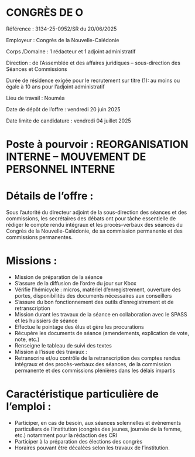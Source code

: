 
# CONGRÈS DE O

Référence : 3134-25-0952/SR du 20/06/2025

Employeur : Congrès de la Nouvelle-Calédonie

Corps /Domaine : 1 rédacteur et 1 adjoint administratif

Direction : de l’Assemblée et des affaires juridiques – sous-direction des Séances et Commissions

Durée de résidence exigée pour le recrutement sur titre (1): au moins ou égale à 10 ans pour l’adjoint administratif

Lieu de travail : Nouméa

Date de dépôt de l’offre : vendredi 20 juin 2025

Date limite de candidature : vendredi 04 juillet 2025



# Poste à pourvoir : REORGANISATION INTERNE – MOUVEMENT DE PERSONNEL INTERNE

# Détails de l’offre :

Sous l’autorité du directeur adjoint de la sous-direction des séances et des commissions, les secrétaires des débats ont pour tâche essentielle de rédiger le compte rendu intégraux et les procès-verbaux des séances du Congrès de la Nouvelle-Calédonie, de sa commission permanente et des commissions permanentes.

# Missions :

- Mission de préparation de la séance
- S’assure de la diffusion de l’ordre du jour sur Kbox
- Vérifie l’hémicycle : micros, matériel d’enregistrement, ouverture des portes, disponibilités des documents nécessaires aux conseillers
- S’assure du bon fonctionnement des outils d’enregistrement et de retranscription
- Mission durant les travaux de la séance en collaboration avec le SPASS et les huissiers de séance
- Effectue le pointage des élus et gère les procurations
- Récupère les documents de séance (amendements, explication de vote, note, etc.)
- Renseigne le tableau de suivi des textes
- Mission à l’issue des travaux :
- Retranscrire et/ou contrôle de la retranscription des comptes rendus intégraux et des procès-verbaux des séances, de la commission permanente et des commissions plénières dans les délais impartis

# Caractéristique particulière de l’emploi :

- Participer, en cas de besoin, aux séances solennelles et évènements particuliers de l’institution (congrès des jeunes, journée de la femme, etc.) notamment pour la rédaction des CRI
- Participer à la préparation des élections des congrès
- Horaires pouvant être décalées selon les travaux de l’institution.

